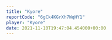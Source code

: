 ```yaml
---
title: "Kyore"
reportCode: "6gCk4KGrXh7WqHY1"
player: "Kyore"
date: 2021-11-10T19:47:04.454000+00:00
---
```

